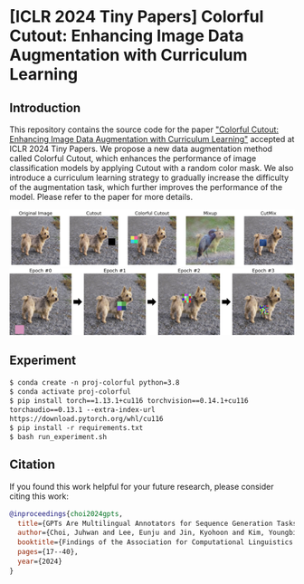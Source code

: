 # [ICLR 2024 Tiny Papers] Colorful Cutout: Enhancing Image Data Augmentation with Curriculum Learning

## Introduction

This repository contains the source code for the paper ["Colorful Cutout: Enhancing Image Data Augmentation with Curriculum Learning"](https://openreview.net/pdf?id=mTF4OcDnSP) accepted at ICLR 2024 Tiny Papers. We propose a new data augmentation method called Colorful Cutout, which enhances the performance of image classification models by applying Cutout with a random color mask. We also introduce a curriculum learning strategy to gradually increase the difficulty of the augmentation task, which further improves the performance of the model. Please refer to the paper for more details.

![Figure](./colorful_cutout_figure1.png)
![Figure](./colorful_cutout_figure2.png)

## Experiment

```shell
$ conda create -n proj-colorful python=3.8
$ conda activate proj-colorful
$ pip install torch==1.13.1+cu116 torchvision==0.14.1+cu116 torchaudio==0.13.1 --extra-index-url https://download.pytorch.org/whl/cu116
$ pip install -r requirements.txt
$ bash run_experiment.sh
```

## Citation

If you found this work helpful for your future research, please consider citing this work:

```bibtex
@inproceedings{choi2024gpts,
  title={GPTs Are Multilingual Annotators for Sequence Generation Tasks},
  author={Choi, Juhwan and Lee, Eunju and Jin, Kyohoon and Kim, Youngbin},
  booktitle={Findings of the Association for Computational Linguistics: EACL 2024},
  pages={17--40},
  year={2024}
}
```
